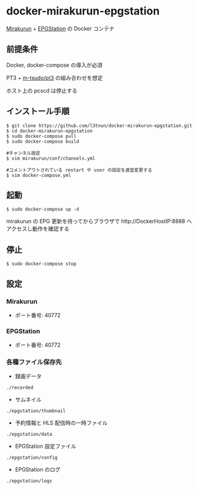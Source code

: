 docker-mirakurun-epgstation
====

[Mirakurun](https://github.com/Chinachu/Mirakurun) + [EPGStation](https://github.com/l3tnun/EPGStation) の Docker コンテナ

## 前提条件

Docker, docker-compose の導入が必須

PT3 + [m-tsudo/pt3](https://github.com/m-tsudo/pt3) の組み合わせを想定

ホスト上の pcscd は停止する

## インストール手順

```
$ git clone https://github.com/l3tnun/docker-mirakurun-epgstation.git
$ cd docker-mirakurun-epgstation
$ sudo docker-compose pull
$ sudo docker-compose build

#チャンネル設定
$ vim mirakurun/conf/channels.yml

#コメントアウトされている restart や user の設定を適宜変更する
$ vim docker-compose.yml
```

## 起動

```
$ sudo docker-compose up -d
```
mirakurun の EPG 更新を待ってからブラウザで http://DockerHostIP:8888 へアクセスし動作を確認する

## 停止

```
$ sudo docker-compose stop
```

## 設定

### Mirakurun

* ポート番号: 40772

### EPGStation

* ポート番号: 40772

### 各種ファイル保存先

* 録画データ

```./recorded```

* サムネイル

```./epgstation/thumbnail```

* 予約情報と HLS 配信時の一時ファイル

```./epgstation/data```

* EPGStation 設定ファイル

```./epgstation/config```

* EPGStation のログ

```./epgstation/logs```
